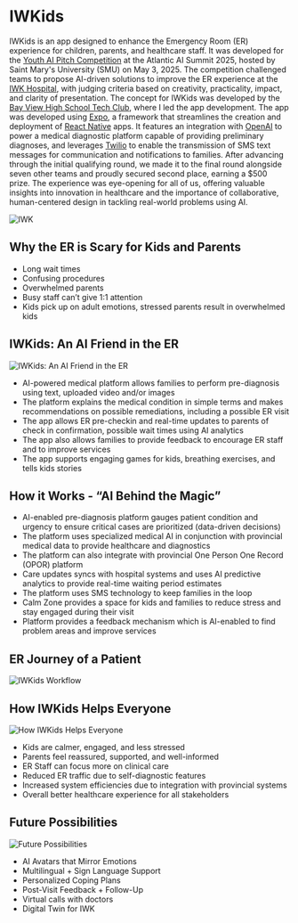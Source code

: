 # IWKids

IWKids is an app designed to enhance the Emergency Room (ER) experience for children, parents, and healthcare staff. It was developed for the [Youth AI Pitch Competition](https://www.smu.ca/ai-summit/may3.html) at the Atlantic AI Summit 2025, hosted by Saint Mary's University (SMU) on May 3, 2025. The competition challenged teams to propose AI-driven solutions to improve the ER experience at the [IWK Hospital](https://iwkhealth.ca/), with judging criteria based on creativity, practicality, impact, and clarity of presentation. The concept for IWKids was developed by the [Bay View High School Tech Club](https://bvh-tech-club.netlify.app/), where I led the app development. The app was developed using [Expo](https://expo.dev/), a framework that streamlines the creation and deployment of [React Native](https://reactnative.dev/) apps. It features an integration with [OpenAI](https://openai.com/) to power a medical diagnostic platform capable of providing preliminary diagnoses, and leverages [Twilio](https://www.twilio.com/) to enable the transmission of SMS text messages for communication and notifications to families. After advancing through the initial qualifying round, we made it to the final round alongside seven other teams and proudly secured second place, earning a $500 prize. The experience was eye-opening for all of us, offering valuable insights into innovation in healthcare and the importance of collaborative, human-centered design in tackling real-world problems using AI.

![IWK](https://github.com/user-attachments/assets/3351ddc6-0e2b-40f1-a619-dcaf596c9c7a)

## Why the ER is Scary for Kids and Parents

- Long wait times
- Confusing procedures
- Overwhelmed parents
- Busy staff can’t give 1:1 attention
- Kids pick up on adult emotions, stressed parents result in overwhelmed kids

## IWKids: An AI Friend in the ER

![IWKids: An AI Friend in the ER](https://github.com/user-attachments/assets/3453d427-b3b3-49bf-8e83-05ef444b545b)

- AI-powered medical platform allows families to perform pre-diagnosis using text, uploaded video and/or images
- The platform explains the medical condition in simple terms and makes recommendations on possible remediations, including a possible ER visit
- The app allows ER pre-checkin and real-time updates to parents of check in confirmation, possible wait times using AI analytics
- The app also allows families to provide feedback to encourage ER staff and to improve services
- The app supports engaging games for kids,  breathing exercises, and tells kids stories

## How it Works - “AI Behind the Magic”

- AI-enabled pre-diagnosis platform gauges patient condition and urgency to ensure critical cases are prioritized (data-driven decisions)
- The platform uses specialized medical AI in conjunction with provincial medical data to provide healthcare and diagnostics
- The platform can also integrate with provincial One Person One Record (OPOR) platform
- Care updates syncs with hospital systems and uses AI predictive analytics to provide real-time waiting period estimates
- The platform uses SMS technology to keep families in the loop
- Calm Zone provides a space for kids and families to reduce stress and stay engaged during their visit
- Platform provides a feedback mechanism which is AI-enabled to find problem areas and improve services

## ER Journey of a Patient

![IWKids Workflow](https://github.com/user-attachments/assets/86cc89fd-e5e3-4677-9c9c-c441912bc5a9)

## How IWKids Helps Everyone

![How IWKids Helps Everyone](https://github.com/user-attachments/assets/84d19af2-6e22-4cdd-8eda-743b6740c62f)

- Kids are calmer, engaged, and less stressed
- Parents feel reassured, supported, and well-informed
- ER Staff can focus more on clinical care
- Reduced ER traffic due to self-diagnostic features
- Increased system efficiencies due to integration with provincial systems
- Overall better healthcare experience for all stakeholders

## Future Possibilities

![Future Possibilities](https://github.com/user-attachments/assets/eb3146b3-80f9-4e84-b1d7-93857042d3f1)

- AI Avatars that Mirror Emotions
- Multilingual + Sign Language Support
- Personalized Coping Plans
- Post-Visit Feedback + Follow-Up
- Virtual calls with doctors
- Digital Twin for IWK
